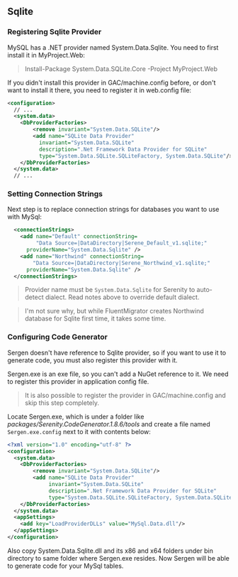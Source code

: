 ## Sqlite

### Registering Sqlite Provider

MySQL has a .NET provider named System.Data.Sqlite. You need to first install it in MyProject.Web:

> Install-Package System.Data.SQLite.Core -Project MyProject.Web

If you didn't install this provider in GAC/machine.config before, or don't want to install it there, you need to register it in web.config file:

```xml
<configuration>
  // ...
  <system.data>
    <DbProviderFactories>
        <remove invariant="System.Data.SQLite"/>
        <add name="SQLite Data Provider"
          invariant="System.Data.SQLite"
          description=".Net Framework Data Provider for SQLite"
          type="System.Data.SQLite.SQLiteFactory, System.Data.SQLite"/>
    </DbProviderFactories>
  </system.data>
  // ...
```

### Setting Connection Strings

Next step is to replace connection strings for databases you want to use with MySql:

```xml
  <connectionStrings>
    <add name="Default" connectionString=
         "Data Source=|DataDirectory|Serene_Default_v1.sqlite;" 
      providerName="System.Data.Sqlite" />
    <add name="Northwind" connectionString=
        "Data Source=|DataDirectory|Serene_Northwind_v1.sqlite;" 
      providerName="System.Data.Sqlite" />
  </connectionStrings> 

```

> Provider name must be `System.Data.Sqlite` for Serenity to auto-detect dialect. Read notes above to override default dialect.


> I'm not sure why, but while FluentMigrator creates Northwind database for Sqlite first time, it takes some time.

### Configuring Code Generator

Sergen doesn't have reference to Sqlite provider, so if you want to use it to generate code, you must also register this provider with it.

Sergen.exe is an exe file, so you can't add a NuGet reference to it. We need to register this provider in application config file.

> It is also possible to register the provider in GAC/machine.config and skip this step completely.

Locate Sergen.exe, which is under a folder like *packages/Serenity.CodeGenerator.1.8.6/tools* and create a file named `Sergen.exe.config` next to it with contents below:

```xml
<?xml version="1.0" encoding="utf-8" ?>
<configuration>
  <system.data>
    <DbProviderFactories>
        <remove invariant="System.Data.SQLite"/>
        <add name="SQLite Data Provider"
             invariant="System.Data.SQLite"
             description=".Net Framework Data Provider for SQLite"
             type="System.Data.SQLite.SQLiteFactory, System.Data.SQLite"/>
    </DbProviderFactories>
  </system.data>
  <appSettings>
    <add key="LoadProviderDLLs" value="MySql.Data.dll"/>
  </appSettings>
</configuration>
```

Also copy System.Data.Sqlite.dll and its x86 and x64 folders under bin directory to same folder where Sergen.exe resides. Now Sergen will be able to generate code for your MySql tables.